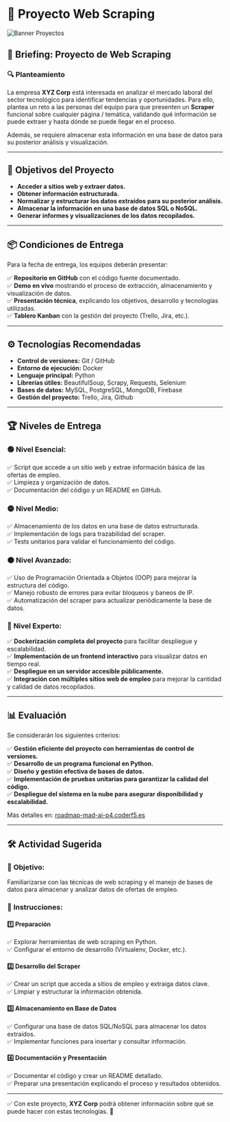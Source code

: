 # 🚀 Proyecto Web Scraping

![Banner Proyectos](https://github.com/user-attachments/assets/15d49b8b-1e44-465c-91d0-fdfca92cf227)

## 📜 Briefing: Proyecto de Web Scraping  

### 🔍 Planteamiento  

La empresa **XYZ Corp** está interesada en analizar el mercado laboral del sector tecnológico para identificar tendencias y oportunidades. Para ello, plantea un reto a las personas del equipo para que presenten un **Scraper** funcional sobre cualquier página / temática, validando qué información se puede extraer y hasta dónde se puede llegar en el proceso.

Además, se requiere almacenar esta información en una base de datos para su posterior análisis y visualización.  

---

## 🎯 Objetivos del Proyecto  

* **Acceder a sitios web y extraer datos.**  
* **Obtener información estructurada.**  
* **Normalizar y estructurar los datos extraídos para su posterior análisis.**  
* **Almacenar la información en una base de datos SQL o NoSQL.**  
* **Generar informes y visualizaciones de los datos recopilados.**  

---

## 📦 Condiciones de Entrega  

Para la fecha de entrega, los equipos deberán presentar:  

✅ **Repositorio en GitHub** con el código fuente documentado.  
✅ **Demo en vivo** mostrando el proceso de extracción, almacenamiento y visualización de datos.  
✅ **Presentación técnica**, explicando los objetivos, desarrollo y tecnologías utilizadas.  
✅ **Tablero Kanban** con la gestión del proyecto (Trello, Jira, etc.).  

---

## ⚙️ Tecnologías Recomendadas  

- **Control de versiones:** Git / GitHub  
- **Entorno de ejecución:** Docker  
- **Lenguaje principal:** Python  
- **Librerías útiles:** BeautifulSoup, Scrapy, Requests, Selenium  
- **Bases de datos:** MySQL, PostgreSQL, MongoDB, Firebase   
- **Gestión del proyecto:** Trello, Jira, Github  

---

## 🏆 Niveles de Entrega  

### 🟢 **Nivel Esencial:**  
✅ Script que accede a un sitio web y extrae información básica de las ofertas de empleo.  
✅ Limpieza y organización de datos.  
✅ Documentación del código y un README en GitHub.  

### 🟡 **Nivel Medio:**  
✅ Almacenamiento de los datos en una base de datos estructurada.  
✅ Implementación de logs para trazabilidad del scraper.  
✅ Tests unitarios para validar el funcionamiento del código.  

### 🟠 **Nivel Avanzado:**  
✅ Uso de Programación Orientada a Objetos (OOP) para mejorar la estructura del código.  
✅ Manejo robusto de errores para evitar bloqueos y baneos de IP.  
✅ Automatización del scraper para actualizar periódicamente la base de datos.  

### 🔴 **Nivel Experto:**  
✅ **Dockerización completa del proyecto** para facilitar despliegue y escalabilidad.  
✅ **Implementación de un frontend interactivo** para visualizar datos en tiempo real.  
✅ **Despliegue en un servidor accesible públicamente.**  
✅ **Integración con múltiples sitios web de empleo** para mejorar la cantidad y calidad de datos recopilados.  

---

## 📊 Evaluación  

Se considerarán los siguientes criterios:  

✅ **Gestión eficiente del proyecto con herramientas de control de versiones.**  
✅ **Desarrollo de un programa funcional en Python.**  
✅ **Diseño y gestión efectiva de bases de datos.**  
✅ **Implementación de pruebas unitarias para garantizar la calidad del código.**  
✅ **Despliegue del sistema en la nube para asegurar disponibilidad y escalabilidad.**  

Más detalles en: [roadmap-mad-ai-p4.coderf5.es](https://roadmap-mad-ai-p4.coderf5.es/)  

---

## 🛠️ Actividad Sugerida  

### 🎯 **Objetivo:**  
Familiarizarse con las técnicas de web scraping y el manejo de bases de datos para almacenar y analizar datos de ofertas de empleo.  

### 📌 **Instrucciones:**  

#### **1️⃣ Preparación**  
✅ Explorar herramientas de web scraping en Python.  
✅ Configurar el entorno de desarrollo (Virtualenv, Docker, etc.).  

#### **2️⃣ Desarrollo del Scraper**  
✅ Crear un script que acceda a sitios de empleo y extraiga datos clave.  
✅ Limpiar y estructurar la información obtenida.  

#### **3️⃣ Almacenamiento en Base de Datos**  
✅ Configurar una base de datos SQL/NoSQL para almacenar los datos extraídos.  
✅ Implementar funciones para insertar y consultar información.  

#### **4️⃣ Documentación y Presentación**  
✅ Documentar el código y crear un README detallado.  
✅ Preparar una presentación explicando el proceso y resultados obtenidos.  

---

✅ Con este proyecto, **XYZ Corp** podrá obtener información sobre qué se puede hacer con estas tecnologías. 🚀  
